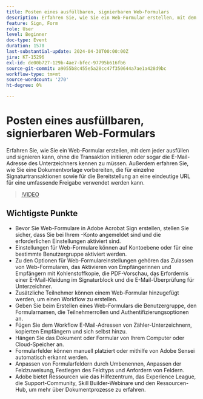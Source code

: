 ```yaml
---
title: Posten eines ausfüllbaren, signierbaren Web-Formulars
description: Erfahren Sie, wie Sie ein Web-Formular erstellen, mit dem jeder ausfüllen und signieren kann, ohne die Transaktion initiieren oder sogar die E-Mail-Adresse des Unterzeichners kennen zu müssen.
feature: Sign, Form
role: User
level: Beginner
doc-type: Event
duration: 1570
last-substantial-update: 2024-04-30T00:00:00Z
jira: KT-15296
exl-id: de00b727-129b-4ae7-bfec-97795b616fb6
source-git-commit: a9055b8c455e5a28cc47f350644a7ae1a428d9bc
workflow-type: tm+mt
source-wordcount: '270'
ht-degree: 0%

---
```


# Posten eines ausfüllbaren, signierbaren Web-Formulars

Erfahren Sie, wie Sie ein Web-Formular erstellen, mit dem jeder ausfüllen und signieren kann, ohne die Transaktion initiieren oder sogar die E-Mail-Adresse des Unterzeichners kennen zu müssen. Außerdem erfahren Sie, wie Sie eine Dokumentvorlage vorbereiten, die für einzelne Signaturtransaktionen sowie für die Bereitstellung an eine eindeutige URL für eine umfassende Freigabe verwendet werden kann.

>[!VIDEO](https://video.tv.adobe.com/v/3455458/?learn=on&captions=ger)

## Wichtigste Punkte

* Bevor Sie Web-Formulare in Adobe Acrobat Sign erstellen, stellen Sie sicher, dass Sie bei Ihrem -Konto angemeldet sind und die erforderlichen Einstellungen aktiviert sind.
* Einstellungen für Web-Formulare können auf Kontoebene oder für eine bestimmte Benutzergruppe aktiviert werden.
* Zu den Optionen für Web-Formulareinstellungen gehören das Zulassen von Web-Formularen, das Aktivieren von Empfängerinnen und Empfängern mit Kohlenstoffkopie, die PDF-Vorschau, das Erfordernis einer E-Mail-Kleidung im Signaturblock und die E-Mail-Überprüfung für Unterzeichner.
* Zusätzliche Teilnehmer können einem Web-Formular hinzugefügt werden, um einen Workflow zu erstellen.
* Geben Sie beim Erstellen eines Web-Formulars die Benutzergruppe, den Formularnamen, die Teilnehmerrollen und Authentifizierungsoptionen an.
* Fügen Sie dem Workflow E-Mail-Adressen von Zähler-Unterzeichnern, kopierten Empfängern und sich selbst hinzu.
* Hängen Sie das Dokument oder Formular von Ihrem Computer oder Cloud-Speicher an.
* Formularfelder können manuell platziert oder mithilfe von Adobe Sensei automatisch erkannt werden.
* Anpassen von Formularfeldern durch Umbenennen, Anpassen der Feldzuweisung, Festlegen des Feldtyps und Anfordern von Feldern.
* Adobe bietet Ressourcen wie das Hilfezentrum, das Experience League, die Support-Community, Skill Builder-Webinare und den Ressourcen-Hub, um mehr über Dokumentprozesse zu erfahren.

